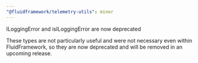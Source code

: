 ```yaml
---
"@fluidframework/telemetry-utils": minor
---
```


ILoggingError and isILoggingError are now deprecated

These types are not particularly useful and were not necessary even within FluidFramework, so they are now deprecated
and will be removed in an upcoming release.
